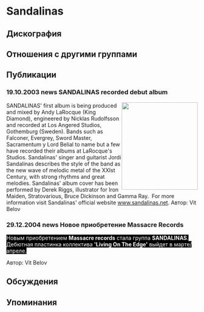 # Sandalinas



## Дискография


## Отношения с другими группами


## Публикации

### 19.10.2003 news SANDALINAS recorded debut album

<IMG height=230 alt="" hspace=0 src="/images/news/2003.10/5119.jpg" width=200 align="right" border=0>SANDALINAS' first album is being produced and mixed by Andy LaRocque (King Diamond), engineered by Nicklas Rudolfsson and recorded at Los Angered Studios, Gothemburg (Sweden). Bands such as Falconer, Evergrey, Sword Master, Sacramentum y Lord Belial to name but a few have recorded their albums at LaRocque's Studios. Sandalinas' singer and guitarist Jordi Sandalinas describes the style of the band as the new wave of melodic metal of the XXIst Century, with strong rhythms and great melodies. Sandalinas' album cover has been performed by Derek Riggs, illustrator for Iron Maiden, Stratovarious, Bruce Dickinson and Gamma Ray.&nbsp; For more<BR>information visit Sandalinas' official website <A href="http://www.sandalinas.net/"><U>www.sandalinas.net</U></A>.
Автор: Vit Belov

### 29.12.2004 news Новое приобретение Massacre Records

<P><FONT style="BACKGROUND-COLOR: #000000" color=#ffffff>Новым приобретением <STRONG>Massacre records</STRONG> стала группа <STRONG>SANDALINAS</STRONG>. Дебютная пластинка коллектива <STRONG>'Living On The Edge'</STRONG> выйдет в марте/апреле.</FONT></P>
Автор: Vit Belov


## Обсуждения


## Упоминания

